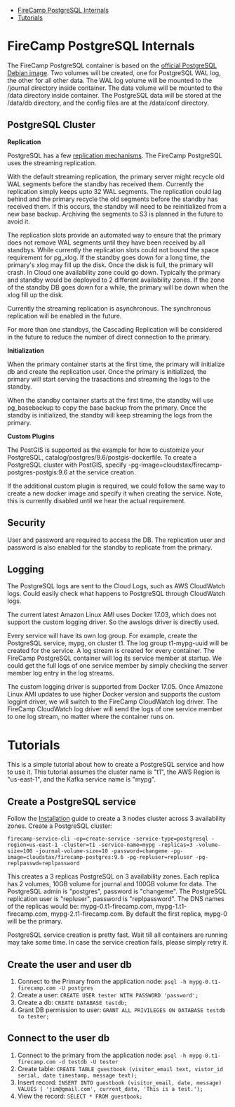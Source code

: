 * [FireCamp PostgreSQL Internals](https://github.com/cloudstax/firecamp/tree/master/catalog/postgres#firecamp-postgresql-internals)
* [Tutorials](https://github.com/cloudstax/firecamp/tree/master/catalog/postgres#tutorials)

# FireCamp PostgreSQL Internals

The FireCamp PostgreSQL container is based on the [official PostgreSQL Debian image](https://hub.docker.com/_/postgres/). Two volumes will be created, one for PostgreSQL WAL log, the other for all other data. The WAL log volume will be mounted to the /journal directory inside container. The data volume will be mounted to the /data directory inside container. The PostgreSQL data will be stored at the /data/db directory, and the config files are at the /data/conf directory.

## PostgreSQL Cluster

**Replication**

PostgreSQL has a few [replication mechanisms](https://www.postgresql.org/docs/current/static/high-availability.html). The FireCamp PostgreSQL uses the streaming replication.

With the default streaming replication, the primary server might recycle old WAL segments before the standby has received them. Currently the replication simply keeps upto 32 WAL segments. The replication could lag behind and the primary recycle the old segments before the standby has received them. If this occurs, the standby will need to be reinitialized from a new base backup. Archiving the segments to S3 is planned in the future to avoid it.

The replication slots provide an automated way to ensure that the primary does not remove WAL segments until they have been received by all standbys. While currently the replication slots could not bound the space requirement for pg_xlog. If the standby goes down for a long time, the primary's xlog may fill up the disk. Once the disk is full, the primary will crash. In Cloud one availability zone could go down. Typically the primary and standby would be deployed to 2 different availability zones. If the zone of the standby DB goes down for a while, the primary will be down when the xlog fill up the disk.

Currently the streaming replication is asynchronous. The synchronous replication will be enabled in the future.

For more than one standbys, the Cascading Replication will be considered in the future to reduce the number of direct connection to the primary.

**Initialization**

When the primary container starts at the first time, the primary will initialize db and create the replication user. Once the primary is initialized, the primary will start serving the trasactions and streaming the logs to the standby.

When the standby container starts at the first time, the standby will use pg_basebackup to copy the base backup from the primary. Once the standby is initialized, the standby will keep streaming the logs from the primary.

**Custom Plugins**

The PostGIS is supported as the example for how to customize your PostgreSQL, catalog/postgres/9.6/postgis-dockerfile. To create a PostgreSQL cluster with PostGIS, specify -pg-image=cloudstax/firecamp-postgres-postgis:9.6 at the service creation.

If the additional custom plugin is required, we could follow the same way to create a new docker image and specify it when creating the service. Note, this is currently disabled until we hear the actual requirement.

## Security

User and password are required to access the DB. The replication user and password is also enabled for the standby to replicate from the primary.

## Logging

The PostgreSQL logs are sent to the Cloud Logs, such as AWS CloudWatch logs. Could easily check what happens to PostgreSQL through CloudWatch logs.

The current latest Amazon Linux AMI uses Docker 17.03, which does not support the custom logging driver. So the awslogs driver is directly used.

Every service will have its own log group. For example, create the PostgreSQL service, mypg, on cluster t1. The log group t1-mypg-uuid will be created for the service. A log stream is created for every container. The FireCamp PostgreSQL container will log its service member at startup. We could get the full logs of one service member by simply checking the server member log entry in the log streams.

The custom logging driver is supported from Docker 17.05. Once Amazone Linux AMI updates to use higher Docker version and supports the custom loggint driver, we will switch to the FireCamp CloudWatch log driver. The FireCamp CloudWatch log driver will send the logs of one service member to one log stream, no matter where the container runs on.


# Tutorials

This is a simple tutorial about how to create a PostgreSQL service and how to use it. This tutorial assumes the cluster name is "t1", the AWS Region is "us-east-1", and the Kafka service name is "mypg".

## Create a PostgreSQL service
Follow the [Installation](https://github.com/cloudstax/firecamp/tree/master/docs/installation) guide to create a 3 nodes cluster across 3 availability zones. Create a PostgreSQL cluster:
```
firecamp-service-cli -op=create-service -service-type=postgresql -region=us-east-1 -cluster=t1 -service-name=mypg -replicas=3 -volume-size=100 -journal-volume-size=10 -password=changeme -pg-image=cloudstax/firecamp-postgres:9.6 -pg-repluser=repluser -pg-replpasswd=replpassword
```

This creates a 3 replicas PostgreSQL on 3 availability zones. Each replica has 2 volumes, 10GB volume for journal and 100GB volume for data. The PostgreSQL admin is "postgres", password is "changeme". The PostgreSQL replication user is "repluser", password is "replpassword". The DNS names of the replicas would be: mypg-0.t1-firecamp.com, mypg-1.t1-firecamp.com, mypg-2.t1-firecamp.com. By default the first replica, mypg-0 will be the primary.

PostgreSQL service creation is pretty fast. Wait till all containers are running may take some time. In case the service creation fails, please simply retry it.

## Create the user and user db
1. Connect to the Primary from the application node: `psql -h mypg-0.t1-firecamp.com -U postgres`
2. Create a user: `CREATE USER tester WITH PASSWORD 'password';`
3. Create a db: `CREATE DATABASE testdb;`
4. Grant DB permission to user: `GRANT ALL PRIVILEGES ON DATABASE testdb to tester;`

## Connect to the user db
1. Connect to the primary from the application node: `psql -h mypg-0.t1-firecamp.com -d testdb -U tester`
2. Create table: `CREATE TABLE guestbook (visitor_email text, vistor_id serial, date timestamp, message text);`
3. Insert record: `INSERT INTO guestbook (visitor_email, date, message) VALUES ( 'jim@gmail.com', current_date, 'This is a test.');`
4. View the record: `SELECT * FROM guestbook;`

